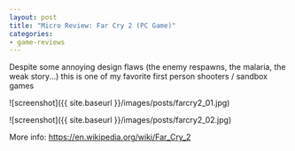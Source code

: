 ```yaml
---
layout: post
title: "Micro Review: Far Cry 2 (PC Game)"
categories:
- game-reviews
---
```


Despite some annoying design flaws (the enemy respawns, the malaria, the weak story...) this is one of my favorite first person shooters / sandbox games


![screenshot]({{ site.baseurl }}/images/posts/farcry2_01.jpg)

![screenshot]({{ site.baseurl }}/images/posts/farcry2_02.jpg)


<p>More info: <a href="https://en.wikipedia.org/wiki/Far_Cry_2">https://en.wikipedia.org/wiki/Far_Cry_2</a><p>

